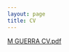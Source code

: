 ```yaml
---
layout: page
title: CV
---
```

[M GUERRA CV.pdf](https://github.com/user-attachments/files/21213719/M.GUERRA.CV.pdf)
